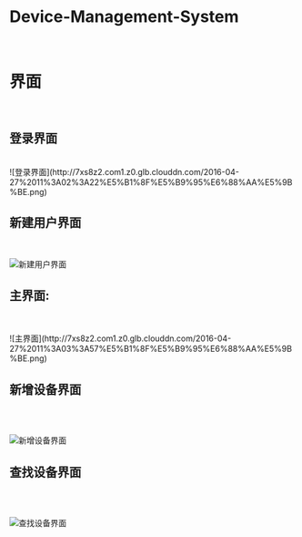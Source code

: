# Device-Management-System
<br />
<h1>界面</h1>
<br />

<h2>登录界面</h2>
<br />
![登录界面](http://7xs8z2.com1.z0.glb.clouddn.com/2016-04-27%2011%3A02%3A22%E5%B1%8F%E5%B9%95%E6%88%AA%E5%9B%BE.png)
<br />

<h2>新建用户界面</h2>
<br />

![新建用户界面](http://7xs8z2.com1.z0.glb.clouddn.com/2016-04-27%2011%3A02%3A57%E5%B1%8F%E5%B9%95%E6%88%AA%E5%9B%BE.png)
<br />
<h2>主界面:</h2>
<br />

<br />
![主界面](http://7xs8z2.com1.z0.glb.clouddn.com/2016-04-27%2011%3A03%3A57%E5%B1%8F%E5%B9%95%E6%88%AA%E5%9B%BE.png)
<br />
<h2>新增设备界面</h2>
<br />
<br />

![新增设备界面](http://7xs8z2.com1.z0.glb.clouddn.com/2016-04-27%2011%3A04%3A14%E5%B1%8F%E5%B9%95%E6%88%AA%E5%9B%BE.png)
<br />
<h2>查找设备界面</h2>
<br />
<br />

![查找设备界面](http://7xs8z2.com1.z0.glb.clouddn.com/2016-04-27%2011%3A04%3A29%E5%B1%8F%E5%B9%95%E6%88%AA%E5%9B%BE.png)

